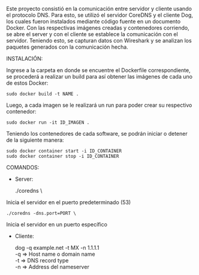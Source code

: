 Este proyecto consistió en la comunicación entre servidor y cliente usando el protocolo DNS. Para esto, se utilizó el servidor CoreDNS y el cliente
Dog, los cuales fueron instalados mediante código fuente en un documento Docker. Con las respectivas imágenes creadas y contenedores corriendo, se abre 
el server y con el cliente se establece la comunicación con el servidor. Teniendo esto, se capturan datos con Wireshark y se analizan los paquetes 
generados con la comunicación hecha.


INSTALACIÓN:

Ingrese a la carpeta en donde se encuentre el Dockerfile correspondiente, se procederá a realizar un build para así obtener las imágenes de cada uno de estos Docker:

    sudo docker build -t NAME .

Luego, a cada imagen se le realizará un run para poder crear su respectivo contenedor:

    sudo docker run -it ID_IMAGEN .

Teniendo los contenedores de cada software, se podrán iniciar o detener de la siguiente manera:

    sudo docker container start -i ID_CONTAINER
    sudo docker container stop -i ID_CONTAINER

    
COMANDOS:

- Server:

    ./coredns \

Inicia el servidor en el puerto predeterminado (53)

    ./coredns -dns.port=PORT \

Inicia el servidor en un puerto específico

- Cliente:

    dog -q example.net -t MX -n 1.1.1.1 \
        -q => Host name o domain name \
        -t => DNS record type \
        -n => Address del nameserver
